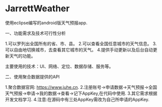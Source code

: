 # JarrettWeather
使用eclipse编写的android版天气预报app.

一、功能需求及技术可行性分析

1.可以罗列出全国所有的省、市、县。
2.可以查看全国任意城市的天气信息。
3.可以自由地切换城市，去查看其它城市的天气。
4.提供手动更新以及后台自动更新天气的功能。

主要使用的技术：UI、网络、定位、数据存储、服务等。

二、使用聚合数据提供的API

1.聚合数据官网: https://www.juhe.cn.
2.注册账号->申请数据->天气预报->全国天气预报->申请->我的数据->查看->记下AppKey,在代码中使用.
3.其它需求根据开发文档学习.
4.注意:在源码中有三处AppKey需改为自己所申请的AppKey.
